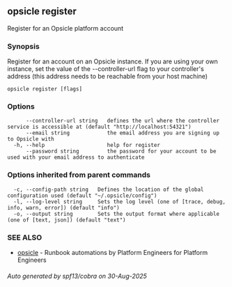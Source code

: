 ## opsicle register

Register for an Opsicle platform account

### Synopsis

Register for an account on an Opsicle instance. If you are using your own instance, set the value of the --controller-url flag to your controller's address (this address needs to be reachable from your host machine)

```
opsicle register [flags]
```

### Options

```
      --controller-url string   defines the url where the controller service is accessible at (default "http://localhost:54321")
      --email string            the email address you are signing up to Opsicle with
  -h, --help                    help for register
      --password string         the password for your account to be used with your email address to authenticate
```

### Options inherited from parent commands

```
  -c, --config-path string   Defines the location of the global configuration used (default "~/.opsicle/config")
  -l, --log-level string     Sets the log level (one of [trace, debug, info, warn, error]) (default "info")
  -o, --output string        Sets the output format where applicable (one of [text, json]) (default "text")
```

### SEE ALSO

* [opsicle](cli/opsicle.md)	 - Runbook automations by Platform Engineers for Platform Engineers

###### Auto generated by spf13/cobra on 30-Aug-2025
